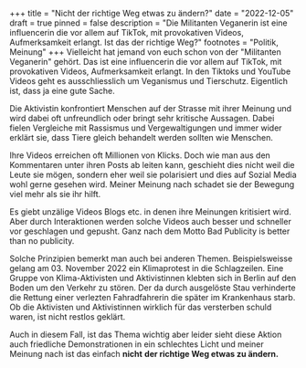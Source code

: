 +++
title = "Nicht der richtige Weg etwas zu ändern?"
date = "2022-12-05"
draft = true
pinned = false
description = "Die Militanten Veganerin ist eine influencerin die vor allem auf TikTok, mit provokativen Videos, Aufmerksamkeit erlangt. Ist das der richtige Weg?"
footnotes = "Politik, Meinung"
+++
Vielleicht hat jemand von euch schon von der "Militanten Veganerin" gehört. Das ist eine influencerin die vor allem auf TikTok, mit provokativen Videos, Aufmerksamkeit erlangt. In den Tiktoks und YouTube Videos geht es ausschliesslich um Veganismus und Tierschutz. Eigentlich ist, dass ja eine gute Sache.

Die Aktivistin konfrontiert Menschen auf der Strasse mit ihrer Meinung und wird dabei oft unfreundlich oder bringt sehr kritische Aussagen. Dabei fielen Vergleiche mit Rassismus und Vergewaltigungen und immer wider erklärt sie, dass Tiere gleich behandelt werden sollten wie Menschen. 

Ihre Videos erreichen oft Millionen von Klicks. Doch wie man aus den Kommentaren unter ihren Posts ab leiten kann, geschieht dies nicht weil die Leute sie mögen, sondern eher weil sie polarisiert und dies auf Sozial Media wohl gerne gesehen wird. Meiner Meinung nach schadet sie der Bewegung viel mehr als sie ihr hilft.

Es giebt unzälige Videos Blogs etc. in denen ihre Meinungen kritisiert wird. Aber durch Interaktionen werden solche Videos auch besser und schneller vor geschlagen und gepusht. Ganz nach dem Motto Bad Publicity is better than no publicity.

Solche Prinzipien bemerkt man auch bei anderen Themen. Beispielsweisse gelang am 03. November 2022 ein Klimaprotest in die Schlagzeilen. Eine Gruppe von Klima-Aktivisten und Aktivistinnen klebten sich in Berlin auf den Boden um den Verkehr zu stören. Der da durch ausgelöste Stau verhinderte die Rettung einer verlezten Fahradfahrerin die später im Krankenhaus starb. Ob die Aktivisten und Aktivistinnen wirklich für das versterben schuld waren, ist nicht restlos geklärt.

Auch in diesem Fall, ist das Thema wichtig aber leider sieht diese Aktion auch friedliche Demonstrationen in ein schlechtes Licht und meiner Meinung nach ist das einfach **nicht** **der richtige Weg etwas zu ändern.**